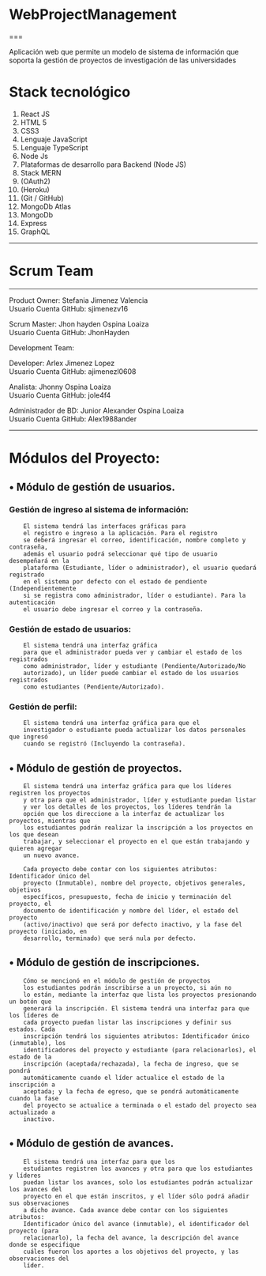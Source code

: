 # WebProjectManagement
===

Aplicación web que permite un modelo de sistema de información
que soporta la gestión de proyectos de investigación de las universidades

# Stack tecnológico

1. React JS
2. HTML 5
3. CSS3
4. Lenguaje JavaScript
5. Lenguaje TypeScript
6. Node Js
7. Plataformas de desarrollo para Backend (Node JS)
8. Stack MERN
9. (OAuth2)
10. (Heroku)
11. (Git / GitHub)
12. MongoDb Atlas
13. MongoDb
14. Express
15. GraphQL

______________________________________________________________________________________________________________________________________________________________
# Scrum Team 
______________________________________________________________________________________________________________________________________________________________

Product Owner: Stefania Jimenez Valencia<br/>
Usuario Cuenta GitHub: sjimenezv16

Scrum Master: Jhon hayden Ospina Loaiza<br/> 
Usuario Cuenta GitHub: JhonHayden

Development Team:

Developer: Arlex Jimenez Lopez<br/>
Usuario Cuenta GitHub: ajimenezl0608

Analista: Jhonny Ospina Loaiza <br/>
Usuario Cuenta GitHub: jole4f4

Administrador de BD: Junior Alexander Ospina Loaiza<br/>
Usuario Cuenta GitHub: Alex1988ander


________________________________________________________________________________________________________________

# Módulos del Proyecto:

## • Módulo de gestión de usuarios.

###     Gestión de ingreso al sistema de información:
        El sistema tendrá las interfaces gráficas para 
        el registro e ingreso a la aplicación. Para el registro
        se deberá ingresar el correo, identificación, nombre completo y contraseña,
        además el usuario podrá seleccionar qué tipo de usuario desempeñará en la
        plataforma (Estudiante, líder o administrador), el usuario quedará registrado
        en el sistema por defecto con el estado de pendiente (Independientemente
        si se registra como administrador, líder o estudiante). Para la autenticación
        el usuario debe ingresar el correo y la contraseña.

###     Gestión de estado de usuarios: 
        El sistema tendrá una interfaz gráfica
        para que el administrador pueda ver y cambiar el estado de los registrados
        como administrador, líder y estudiante (Pendiente/Autorizado/No
        autorizado), un líder puede cambiar el estado de los usuarios registrados
        como estudiantes (Pendiente/Autorizado).
        
###     Gestión de perfil: 
        El sistema tendrá una interfaz gráfica para que el
        investigador o estudiante pueda actualizar los datos personales que ingresó
        cuando se registró (Incluyendo la contraseña).

## • Módulo de gestión de proyectos. 
        
        El sistema tendrá una interfaz gráfica para que los líderes registren los proyectos
        y otra para que el administrador, líder y estudiante puedan listar 
        y ver los detalles de los proyectos, los líderes tendrán la
        opción que los direccione a la interfaz de actualizar los proyectos, mientras que
        los estudiantes podrán realizar la inscripción a los proyectos en los que desean
        trabajar, y seleccionar el proyecto en el que están trabajando y quieren agregar
        un nuevo avance.
       
        Cada proyecto debe contar con los siguientes atributos: Identificador único del
        proyecto (Inmutable), nombre del proyecto, objetivos generales, objetivos
        específicos, presupuesto, fecha de inicio y terminación del proyecto, el
        documento de identificación y nombre del líder, el estado del proyecto
        (activo/inactivo) que será por defecto inactivo, y la fase del proyecto (iniciado, en
        desarrollo, terminado) que será nula por defecto.

## • Módulo de gestión de inscripciones. 

        Cómo se mencionó en el módulo de gestión de proyectos 
        los estudiantes podrán inscribirse a un proyecto, si aún no
        lo están, mediante la interfaz que lista los proyectos presionando un botón que
        generará la inscripción. El sistema tendrá una interfaz para que los líderes de
        cada proyecto puedan listar las inscripciones y definir sus estados. Cada
        inscripción tendrá los siguientes atributos: Identificador único (inmutable), los
        identificadores del proyecto y estudiante (para relacionarlos), el estado de la
        inscripción (aceptada/rechazada), la fecha de ingreso, que se pondrá
        automáticamente cuando el líder actualice el estado de la inscripción a
        aceptada; y la fecha de egreso, que se pondrá automáticamente cuando la fase
        del proyecto se actualice a terminada o el estado del proyecto sea actualizado a
        inactivo.

## • Módulo de gestión de avances. 

        El sistema tendrá una interfaz para que los
        estudiantes registren los avances y otra para que los estudiantes y líderes
        puedan listar los avances, solo los estudiantes podrán actualizar los avances del
        proyecto en el que están inscritos, y el líder sólo podrá añadir sus observaciones
        a dicho avance. Cada avance debe contar con los siguientes atributos:
        Identificador único del avance (inmutable), el identificador del proyecto (para
        relacionarlo), la fecha del avance, la descripción del avance donde se especifique
        cuáles fueron los aportes a los objetivos del proyecto, y las observaciones del
        líder.